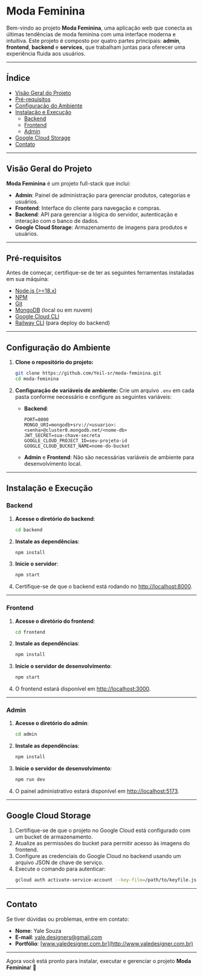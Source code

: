 # Moda Feminina

Bem-vindo ao projeto **Moda Feminina**, uma aplicação web que conecta as últimas tendências de moda feminina com uma interface moderna e intuitiva. Este projeto é composto por quatro partes principais: **admin**, **frontend**, **backend** e **services**, que trabalham juntas para oferecer uma experiência fluida aos usuários.

---

## **Índice**
- [Visão Geral do Projeto](#visão-geral-do-projeto)
- [Pré-requisitos](#pré-requisitos)
- [Configuração do Ambiente](#configuração-do-ambiente)
- [Instalação e Execução](#instalação-e-execução)
  - [Backend](#backend)
  - [Frontend](#frontend)
  - [Admin](#admin)
- [Google Cloud Storage](#google-cloud-storage)
- [Contato](#contato)

---

## **Visão Geral do Projeto**
**Moda Feminina** é um projeto full-stack que inclui:
- **Admin**: Painel de administração para gerenciar produtos, categorias e usuários.
- **Frontend**: Interface do cliente para navegação e compras.
- **Backend**: API para gerenciar a lógica do servidor, autenticação e interação com o banco de dados.
- **Google Cloud Storage**: Armazenamento de imagens para produtos e usuários.

---

## **Pré-requisitos**
Antes de começar, certifique-se de ter as seguintes ferramentas instaladas em sua máquina:
- [Node.js (>=18.x)](https://nodejs.org/)
- [NPM](https://www.npmjs.com/)
- [Git](https://git-scm.com/)
- [MongoDB](https://www.mongodb.com/) (local ou em nuvem)
- [Google Cloud CLI](https://cloud.google.com/sdk)
- [Railway CLI](https://railway.app/cli) (para deploy do backend)

---

## **Configuração do Ambiente**
1. **Clone o repositório do projeto:**
   ```bash
   git clone https://github.com/Yeil-sr/moda-feminina.git
   cd moda-feminina
   ```

2. **Configuração de variáveis de ambiente:**
   Crie um arquivo `.env` em cada pasta conforme necessário e configure as seguintes variáveis:
   - **Backend**:
     ```env
     PORT=8000
     MONGO_URI=mongodb+srv://<usuario>:<senha>@cluster0.mongodb.net/<nome-db>
     JWT_SECRET=sua-chave-secreta
     GOOGLE_CLOUD_PROJECT_ID=seu-projeto-id
     GOOGLE_CLOUD_BUCKET_NAME=nome-do-bucket
     ```
   - **Admin** e **Frontend**:
     Não são necessárias variáveis de ambiente para desenvolvimento local.

---

## **Instalação e Execução**

### **Backend**
1. **Acesse o diretório do backend**:
   ```bash
   cd backend
   ```

2. **Instale as dependências**:
   ```bash
   npm install
   ```

3. **Inicie o servidor**:
   ```bash
   npm start
   ```

4. Certifique-se de que o backend está rodando no [http://localhost:8000](http://localhost:8000).

---

### **Frontend**
1. **Acesse o diretório do frontend**:
   ```bash
   cd frontend
   ```

2. **Instale as dependências**:
   ```bash
   npm install
   ```

3. **Inicie o servidor de desenvolvimento**:
   ```bash
   npm start
   ```

4. O frontend estará disponível em [http://localhost:3000](http://localhost:3000).

---

### **Admin**
1. **Acesse o diretório do admin**:
   ```bash
   cd admin
   ```

2. **Instale as dependências**:
   ```bash
   npm install
   ```

3. **Inicie o servidor de desenvolvimento**:
   ```bash
   npm run dev
   ```

4. O painel administrativo estará disponível em [http://localhost:5173](http://localhost:5173).

---

## **Google Cloud Storage**
1. Certifique-se de que o projeto no Google Cloud está configurado com um bucket de armazenamento.
2. Atualize as permissões do bucket para permitir acesso às imagens do frontend.
3. Configure as credenciais do Google Cloud no backend usando um arquivo JSON de chave de serviço.
4. Execute o comando para autenticar:
   ```bash
   gcloud auth activate-service-account --key-file=/path/to/keyfile.json
   ```

---

## **Contato**
Se tiver dúvidas ou problemas, entre em contato:
- **Nome**: Yale  Souza
- **E-mail**: yale.designers@gmail.com
- **Portfólio**: [www.yaledesigner.com.br](http://www.yaledesigner.com.br)

---

Agora você está pronto para instalar, executar e gerenciar o projeto **Moda Feminina**! 🚀
